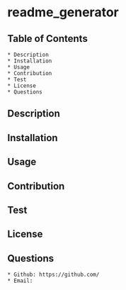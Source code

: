 # readme_generator
    
## Table of Contents
    * Description
    * Installation
    * Usage
    * Contribution
    * Test
    * License
    * Questions
## Description
    
## Installation
    
## Usage
    
## Contribution
    
## Test
    
## License
## Questions
    * Github: https://github.com/
    * Email: 
  